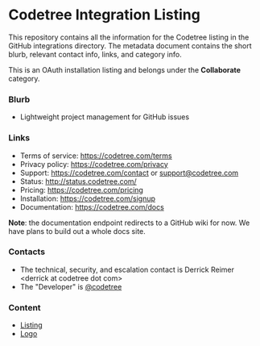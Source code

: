 # Codetree Integration Listing

This repository contains all the information for the Codetree listing in the
GitHub integrations directory. The metadata document contains the short blurb,
relevant contact info, links, and category info.

This is an OAuth installation listing and belongs under the **Collaborate** category.

### Blurb

- Lightweight project management for GitHub issues

### Links

- Terms of service: https://codetree.com/terms
- Privacy policy: https://codetree.com/privacy
- Support: https://codetree.com/contact or support@codetree.com
- Status: http://status.codetree.com/
- Pricing: https://codetree.com/pricing
- Installation: https://codetree.com/signup
- Documentation: https://codetree.com/docs

**Note**: the documentation endpoint redirects to a GitHub wiki for now. We have
plans to build out a whole docs site.

### Contacts

- The technical, security, and escalation contact is Derrick Reimer &lt;derrick at codetree dot com&gt;
- The "Developer" is [@codetree](https://github.com/codetree)

### Content

- [Listing](https://github.com/codetree/integration-listing/blob/master/listing.md)
- [Logo](https://github.com/codetree/integration-listing/blob/master/logo.png)
